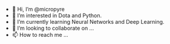 - 👋 Hi, I’m @micropyre
- 👀 I’m interested in Dota and Python.
- 🌱 I’m currently learning Neural Networks and Deep Learning.
- 💞️ I’m looking to collaborate on ...
- 📫 How to reach me ...

<!---
micropyre/micropyre is a ✨ special ✨ repository because its `README.md` (this file) appears on your GitHub profile.
You can click the Preview link to take a look at your changes.
--->
